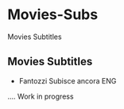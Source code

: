 # Movies-Subs
 Movies Subtitles
 
## Movies Subtitles

* Fantozzi Subisce ancora ENG

.... Work in progress
